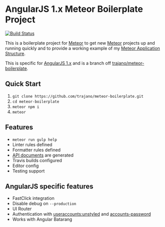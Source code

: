 AngularJS 1.x Meteor Boilerplate Project
========================================

[![Build Status](https://travis-ci.org/trajano/meteor-boilerplate.svg?branch=angular)](https://travis-ci.org/trajano/meteor-boilerplate)

This is a boilerplate project for [Meteor][] to get new [Meteor][] projects
up and running quickly and to provide a working example of my
[Meteor Application Structure][1].

This is specific for [AngularJS 1.x][3] and is a branch off
[trajano/meteor-boilerplate][4].

## Quick Start

1. `git clone https://github.com/trajano/meteor-boilerplate.git`
2. `cd meteor-boilerplate`
3. `meteor npm i`
4. `meteor`

## Features

* `meteor run gulp help`
* Linter rules defined
* Formatter rules defined
* [API documents][2] are generated
* Travis builds configured
* Editor config
* Testing support

## AngularJS specific features

* FastClick integration
* Disable debug on `--production`
* UI Router
* Authentication with [useraccounts:unstyled][5] and [accounts-password][6]
* Works with Angular Batarang

[Meteor]: http://www.meteor.com/
[1]: http://www.trajano.net/2016/05/meteor-application-structure
[2]: http://localhost:3000/apidocs
[3]: https://angularjs.org/
[4]: https://github.com/trajano/meteor-boilerplate
[5]: https://atmospherejs.com/useraccounts/unstyled
[6]: https://atmospherejs.com/meteor/accounts-password
